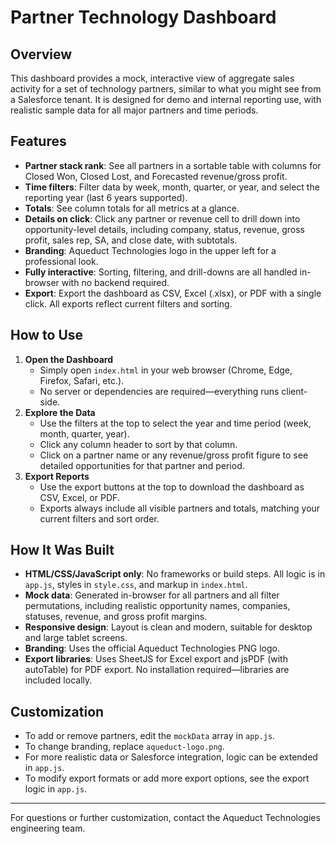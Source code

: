# Partner Technology Dashboard

## Overview
This dashboard provides a mock, interactive view of aggregate sales activity for a set of technology partners, similar to what you might see from a Salesforce tenant. It is designed for demo and internal reporting use, with realistic sample data for all major partners and time periods.

## Features
- **Partner stack rank**: See all partners in a sortable table with columns for Closed Won, Closed Lost, and Forecasted revenue/gross profit.
- **Time filters**: Filter data by week, month, quarter, or year, and select the reporting year (last 6 years supported).
- **Totals**: See column totals for all metrics at a glance.
- **Details on click**: Click any partner or revenue cell to drill down into opportunity-level details, including company, status, revenue, gross profit, sales rep, SA, and close date, with subtotals.
- **Branding**: Aqueduct Technologies logo in the upper left for a professional look.
- **Fully interactive**: Sorting, filtering, and drill-downs are all handled in-browser with no backend required.
- **Export**: Export the dashboard as CSV, Excel (.xlsx), or PDF with a single click. All exports reflect current filters and sorting.

## How to Use
1. **Open the Dashboard**
   - Simply open `index.html` in your web browser (Chrome, Edge, Firefox, Safari, etc.).
   - No server or dependencies are required—everything runs client-side.
2. **Explore the Data**
   - Use the filters at the top to select the year and time period (week, month, quarter, year).
   - Click any column header to sort by that column.
   - Click on a partner name or any revenue/gross profit figure to see detailed opportunities for that partner and period.
3. **Export Reports**
   - Use the export buttons at the top to download the dashboard as CSV, Excel, or PDF.
   - Exports always include all visible partners and totals, matching your current filters and sort order.

## How It Was Built
- **HTML/CSS/JavaScript only**: No frameworks or build steps. All logic is in `app.js`, styles in `style.css`, and markup in `index.html`.
- **Mock data**: Generated in-browser for all partners and all filter permutations, including realistic opportunity names, companies, statuses, revenue, and gross profit margins.
- **Responsive design**: Layout is clean and modern, suitable for desktop and large tablet screens.
- **Branding**: Uses the official Aqueduct Technologies PNG logo.
- **Export libraries**: Uses SheetJS for Excel export and jsPDF (with autoTable) for PDF export. No installation required—libraries are included locally.

## Customization
- To add or remove partners, edit the `mockData` array in `app.js`.
- To change branding, replace `aqueduct-logo.png`.
- For more realistic data or Salesforce integration, logic can be extended in `app.js`.
- To modify export formats or add more export options, see the export logic in `app.js`.

---
For questions or further customization, contact the Aqueduct Technologies engineering team.
